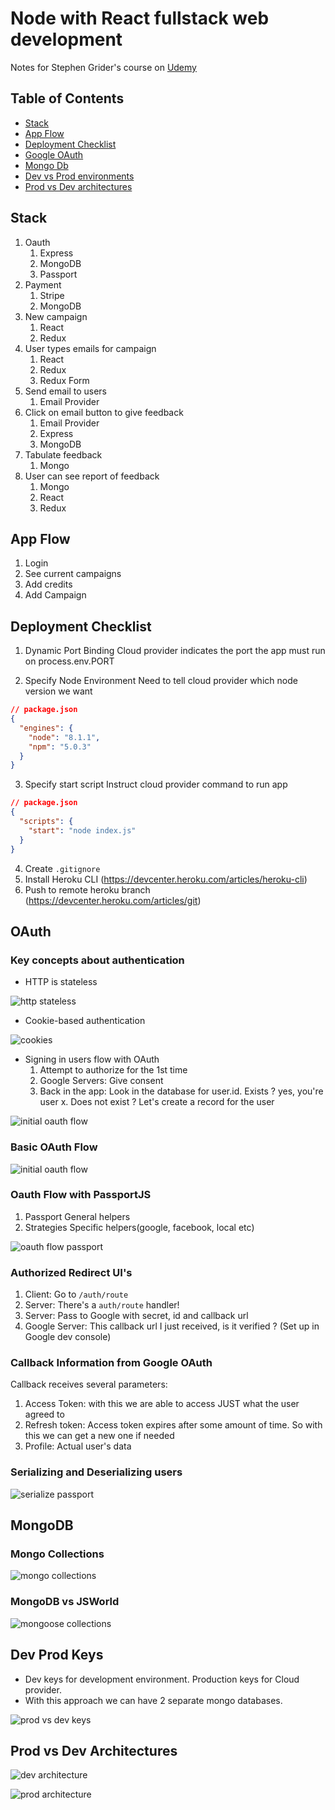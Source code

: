 # Node with React fullstack web development

Notes for Stephen Grider's course on [Udemy](https://www.udemy.com/node-with-react-fullstack-web-development)

## Table of Contents

* [Stack](#stack)
* [App Flow](#app-flow)
* [Deployment Checklist](#deployment-checklist)
* [Google OAuth](#oauth)
* [Mongo Db](#mongodb)
* [Dev vs Prod environments](#dev-prod-keys)
* [Prod vs Dev architectures](#prod-vs-dev-architectures)

## Stack

1.  Oauth
    1.  Express
    2.  MongoDB
    3.  Passport
2.  Payment
    1.  Stripe
    2.  MongoDB
3.  New campaign
    1.  React
    2.  Redux
4.  User types emails for campaign
    1.  React
    2.  Redux
    3.  Redux Form
5.  Send email to users
    1.  Email Provider
6.  Click on email button to give feedback
    1.  Email Provider
    2.  Express
    3.  MongoDB
7.  Tabulate feedback
    1.  Mongo
8.  User can see report of feedback
    1.  Mongo
    2.  React
    3.  Redux

## App Flow

1.  Login
2.  See current campaigns
3.  Add credits
4.  Add Campaign

## Deployment Checklist

1.  Dynamic Port Binding
    Cloud provider indicates the port the app must run on
    process.env.PORT

2.  Specify Node Environment
    Need to tell cloud provider which node version we want

```json
// package.json
{
  "engines": {
    "node": "8.1.1",
    "npm": "5.0.3"
  }
}
```

3.  Specify start script
    Instruct cloud provider command to run app

```json
// package.json
{
  "scripts": {
    "start": "node index.js"
  }
}
```

4.  Create `.gitignore`
5.  Install Heroku CLI (https://devcenter.heroku.com/articles/heroku-cli)
6.  Push to remote heroku branch (https://devcenter.heroku.com/articles/git)

## OAuth

### Key concepts about authentication

* HTTP is stateless

![http stateless](./notes-assets/http-stateless.png)

* Cookie-based authentication

![cookies](./notes-assets/cookies.png)

* Signing in users flow with OAuth
  1.  Attempt to authorize for the 1st time
  2.  Google Servers: Give consent
  3.  Back in the app: Look in the database for user.id. Exists ? yes, you're user x. Does not exist ? Let's create a record for the user

![initial oauth flow](./notes-assets/outh-flow-db.png)

### Basic OAuth Flow

![initial oauth flow](./notes-assets/oauth-flow.png)

### Oauth Flow with PassportJS

1.  Passport
    General helpers
2.  Strategies
    Specific helpers(google, facebook, local etc)

![oauth flow passport](./notes-assets/oauth-passport.png)

### Authorized Redirect UI's

1.  Client: Go to `/auth/route`
2.  Server: There's a `auth/route` handler!
3.  Server: Pass to Google with secret, id and callback url
4.  Google Server: This callback url I just received, is it verified ? (Set up in Google dev console)

### Callback Information from Google OAuth

Callback receives several parameters:

1.  Access Token: with this we are able to access JUST what the user agreed to
2.  Refresh token: Access token expires after some amount of time. So with this we can get a new one if needed
3.  Profile: Actual user's data

### Serializing and Deserializing users

![serialize passport](./notes-assets/serialize-deserialize.png)

## MongoDB

### Mongo Collections

![mongo collections](./notes-assets/mongo-collections.png)

### MongoDB vs JSWorld

![mongoose collections](./notes-assets/mongoose-collections.png)

## Dev Prod Keys

* Dev keys for development environment. Production keys for Cloud provider.
* With this approach we can have 2 separate mongo databases.

![prod vs dev keys](./notes-assets/prod-vs-dev-keys.png)

## Prod vs Dev Architectures

![dev architecture](./notes-assets/architecture-dev.png)

![prod architecture](./notes-assets/architecture-prod.png)
